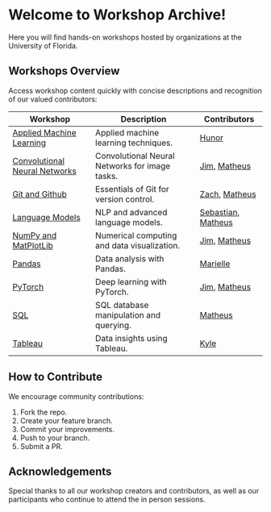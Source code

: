 # Welcome to Workshop Archive!

Here you will find hands-on workshops hosted by organizations at the University of Florida.

## Workshops Overview

Access workshop content quickly with concise descriptions and recognition of our valued contributors:

| Workshop | Description | Contributors |
|----------|-------------|--------------|
| [Applied Machine Learning](./Applied_ML/) | Applied machine learning techniques. | [Hunor](https://github.com/umm-sure) |
| [Convolutional Neural Networks](./CNNS/) | Convolutional Neural Networks for image tasks. | [Jim](https://github.com/yimothysu), [Matheus](https://github.com/matheusmaldaner) |
| [Git and Github](./Git/) | Essentials of Git for version control. | [Zach](https://github.com/zachhracho), [Matheus](https://github.com/matheusmaldaner) |
| [Language Models](./LanguageModels/) | NLP and advanced language models. | [Sebastian](https://github.com/CakeCrusher), [Matheus](https://github.com/matheusmaldaner) |
| [NumPy and MatPlotLib](./NumPy%20%26%20MatPlotLib/) | Numerical computing and data visualization. | [Jim](https://github.com/yimothysu), [Matheus](https://github.com/matheusmaldaner) |
| [Pandas](./Pandas/) | Data analysis with Pandas. | [Marielle](https://github.com/marielledoenges) |
| [PyTorch](./PyTorch/) | Deep learning with PyTorch. | [Jim](https://github.com/yimothysu), [Matheus](https://github.com/matheusmaldaner) |
| [SQL](./SQL/) | SQL database manipulation and querying. | [Matheus](https://github.com/matheusmaldaner) |
| [Tableau](./Tableau/) | Data insights using Tableau. | [Kyle](https://github.com/kylwein) |


## How to Contribute

We encourage community contributions:

1. Fork the repo.
2. Create your feature branch.
3. Commit your improvements.
4. Push to your branch.
5. Submit a PR.

## Acknowledgements

Special thanks to all our workshop creators and contributors, as well as our participants who continue to attend the in person sessions.
